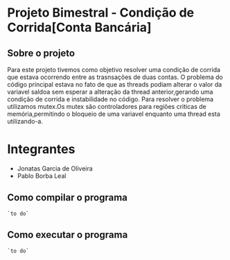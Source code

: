 # Projeto Bimestral - Condição de Corrida[Conta Bancária]

## Sobre o projeto
Para este projeto tivemos como objetivo resolver uma condição de corrida que estava ocorrendo entre as trasnsações de duas contas.
O problema do código principal estava no fato de que as threads podiam alterar o valor da variavel saldoa sem  esperar a alteração da thread anterior,gerando uma condição de corrida e 
instabilidade no código.
Para resolver o problema utilizamos mutex.Os mutex são controladores para regiões criticas de memória,permitindo o bloqueio de uma variavel enquanto uma thread esta utilizando-a.


# Integrantes
 - Jonatas Garcia de Oliveira
 - Pablo Borba Leal

## Como compilar o programa
	`to do`


## Como executar o programa
	`to do`

